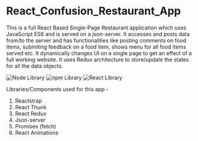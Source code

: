 # React_Confusion_Restaurant_App

This is a full React Based Single-Page Restaurant application which uses JavaScript ES6 and is served on a json-server. It accesses and posts data from/to the server and has functionalities like posting comments on food items, submiting feedback on a food item, shows menu for all food items served etc. It dynamically changes UI on a single page to get an effect of a full working website. It uses Redux architecture to store/update the states for all the data objects.     

![Node Library](https://camo.githubusercontent.com/e20aa9925fa7a5e6060ca770214787d225506898/68747470733a2f2f696d672e736869656c64732e696f2f62616467652f6e6f64652d76362e31312e302d677265656e2e737667)
![npm Library](https://camo.githubusercontent.com/674f1825cce6aacd8abe787a91e73ed0332fe953/68747470733a2f2f696d672e736869656c64732e696f2f62616467652f6e706d2d76362e342e312d7265642e737667)
![React Library](https://camo.githubusercontent.com/fba74f1c435b813c80b594c11db50e28cdeeed2c/68747470733a2f2f696d672e736869656c64732e696f2f62616467652f72656163742d7631362e352e322d626c75652e737667)

Libraries/Components used for this app - 
1. Reactstrap
2. React Thunk
3. React Redux
4. Json-server
5. Promises (fetch)
6. React Animations
